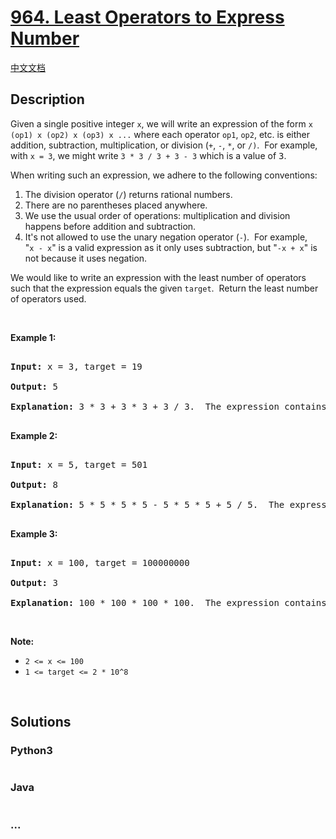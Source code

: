 # [964. Least Operators to Express Number](https://leetcode.com/problems/least-operators-to-express-number)

[中文文档](/solution/0900-0999/0964.Least%20Operators%20to%20Express%20Number/README.md)

## Description

<p>Given a single positive integer <code>x</code>, we will write an expression of the form <code>x (op1) x (op2) x (op3) x ...</code>&nbsp;where each operator <code>op1</code>, <code>op2</code>, etc. is either addition, subtraction, multiplication, or division (<code>+</code>, <code>-</code>, <code>*</code>, or <code>/)</code>.&nbsp; For example, with <code>x = 3</code>, we might write <code>3 * 3 / 3 + 3 - 3</code>&nbsp;which is a value of <font face="monospace">3</font>.</p>

<p>When writing such an expression, we adhere to the following conventions:</p>

<ol>
    <li>The division operator (<code>/</code>) returns rational numbers.</li>
    <li>There are no parentheses placed anywhere.</li>
    <li>We use the usual order of operations: multiplication and division happens before addition and subtraction.</li>
    <li>It&#39;s not allowed to use the unary negation&nbsp;operator (<code>-</code>).&nbsp; For example, &quot;<code>x&nbsp;- x</code>&quot;&nbsp;is a valid expression as it only uses subtraction, but &quot;<code>-x +&nbsp;x</code>&quot; is not because it uses negation.</li>
</ol>

<p>We would like to write an expression with the least number of operators such that the expression equals the given <code>target</code>.&nbsp; Return the least number of operators used.</p>

<p>&nbsp;</p>

<div>

<p><strong>Example 1:</strong></p>

<pre>

<strong>Input: </strong>x = <span id="example-input-1-1">3</span>, target = <span id="example-input-1-2">19</span>

<strong>Output: </strong><span id="example-output-1">5</span>

<strong>Explanation: </strong><span id="example-output-1">3 * 3 + 3 * 3 + 3 / 3.  The expression contains 5 operations.</span>

</pre>

<p><strong>Example 2:</strong></p>

<div>

<pre>

<strong>Input: </strong>x = <span id="example-input-2-1">5</span>, target = <span id="example-input-2-2">501</span>

<strong>Output: </strong><span id="example-output-2">8</span>

<strong>Explanation: </strong><span id="example-output-1">5 * 5 * 5 * 5 - 5 * 5 * 5 + 5 / 5.  The expression contains 8 operations.</span>

</pre>

<div>

<p><strong>Example 3:</strong></p>

<pre>

<strong>Input: </strong>x = <span id="example-input-3-1">100</span>, target = <span id="example-input-3-2">100000000</span>

<strong>Output: </strong><span id="example-output-3">3</span>

<strong>Explanation: </strong><span id="example-output-1">100 * 100 * 100 * 100.  The expression contains 3 operations.</span></pre>

<p>&nbsp;</p>

</div>

</div>

</div>

<p><strong>Note:</strong></p>

<ul>
    <li><code>2 &lt;= x &lt;= 100</code></li>
    <li><code>1 &lt;= target &lt;= 2 * 10^8</code></li>
</ul>

<div>

<div>

<div>&nbsp;</div>

</div>

</div>

## Solutions

<!-- tabs:start -->

### **Python3**

```python

```

### **Java**

```java

```

### **...**

```

```

<!-- tabs:end -->
